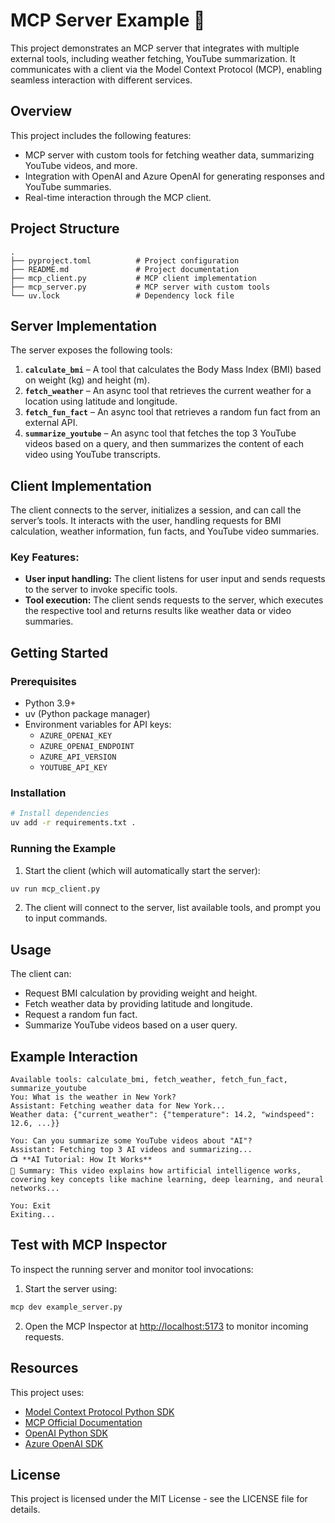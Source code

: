 
# MCP Server Example  🚀

This project demonstrates an MCP server that integrates with multiple external tools, including weather fetching, YouTube summarization. It communicates with a client via the Model Context Protocol (MCP), enabling seamless interaction with different services.

## Overview

This project includes the following features:
- MCP server with custom tools for fetching weather data, summarizing YouTube videos, and more.
- Integration with OpenAI and Azure OpenAI for generating responses and YouTube summaries.
- Real-time interaction through the MCP client.

## Project Structure

```
.
├── pyproject.toml          # Project configuration
├── README.md               # Project documentation
├── mcp_client.py           # MCP client implementation
├── mcp_server.py           # MCP server with custom tools
└── uv.lock                 # Dependency lock file
```

## Server Implementation

The server exposes the following tools:

1. **`calculate_bmi`** – A tool that calculates the Body Mass Index (BMI) based on weight (kg) and height (m).
2. **`fetch_weather`** – An async tool that retrieves the current weather for a location using latitude and longitude.
3. **`fetch_fun_fact`** – An async tool that retrieves a random fun fact from an external API.
4. **`summarize_youtube`** – An async tool that fetches the top 3 YouTube videos based on a query, and then summarizes the content of each video using YouTube transcripts.

## Client Implementation

The client connects to the server, initializes a session, and can call the server’s tools. It interacts with the user, handling requests for BMI calculation, weather information, fun facts, and YouTube video summaries.

### Key Features:
- **User input handling:** The client listens for user input and sends requests to the server to invoke specific tools.
- **Tool execution:** The client sends requests to the server, which executes the respective tool and returns results like weather data or video summaries.

## Getting Started

### Prerequisites

- Python 3.9+
- uv (Python package manager)
- Environment variables for API keys:
  - `AZURE_OPENAI_KEY`
  - `AZURE_OPENAI_ENDPOINT`
  - `AZURE_API_VERSION`
  - `YOUTUBE_API_KEY`

### Installation

```bash
# Install dependencies
uv add -r requirements.txt .
```

### Running the Example

1. Start the client (which will automatically start the server):

```bash
uv run mcp_client.py
```

2. The client will connect to the server, list available tools, and prompt you to input commands.

## Usage

The client can:
- Request BMI calculation by providing weight and height.
- Fetch weather data by providing latitude and longitude.
- Request a random fun fact.
- Summarize YouTube videos based on a user query.

## Example Interaction

```
Available tools: calculate_bmi, fetch_weather, fetch_fun_fact, summarize_youtube
You: What is the weather in New York?
Assistant: Fetching weather data for New York...
Weather data: {"current_weather": {"temperature": 14.2, "windspeed": 12.6, ...}}

You: Can you summarize some YouTube videos about "AI"?
Assistant: Fetching top 3 AI videos and summarizing...
📺 **AI Tutorial: How It Works**
📝 Summary: This video explains how artificial intelligence works, covering key concepts like machine learning, deep learning, and neural networks...

You: Exit
Exiting...
```

## Test with MCP Inspector

To inspect the running server and monitor tool invocations:

1. Start the server using:

```bash
mcp dev example_server.py
```

2. Open the MCP Inspector at [http://localhost:5173](http://localhost:5173) to monitor incoming requests.

## Resources

This project uses:
- [Model Context Protocol Python SDK](https://github.com/modelcontextprotocol/python-sdk)
- [MCP Official Documentation](https://modelcontextprotocol.io)
- [OpenAI Python SDK](https://github.com/openai/openai-python)
- [Azure OpenAI SDK](https://github.com/Azure/azure-sdk-for-python)

## License

This project is licensed under the MIT License - see the LICENSE file for details.
